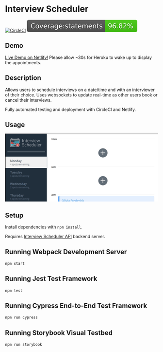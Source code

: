 # Interview Scheduler

[![CircleCI](https://circleci.com/gh/mpizzaca/scheduler.svg?style=shield)](https://circleci.com/gh/mpizzaca/scheduler)
![Coverage statements](./docs/badge-statements.svg)

## Demo
[Live Demo on Netlify!](https://trusting-boyd-6fff97.netlify.app/) Please allow ~30s for Heroku to wake up to display the appointments.

## Description

Allows users to schedule interviews on a date/time and with an interviewer of their choice. Uses websockets to update real-time as other users book or cancel their interviews.

Fully automated testing and deployment with CircleCI and Netlify.

## Usage

![Example gif](./docs/appointment_demo.gif)


## Setup

Install dependencies with `npm install`.

Requires [Interview Scheduler API](https://github.com/lighthouse-labs/scheduler-api) backend server.

## Running Webpack Development Server

```sh
npm start
```

## Running Jest Test Framework

```sh
npm test
```

## Running Cypress End-to-End Test Framework

```sh
npm run cypress
```

## Running Storybook Visual Testbed

```sh
npm run storybook
```

